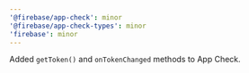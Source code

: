 ```yaml
---
'@firebase/app-check': minor
'@firebase/app-check-types': minor
'firebase': minor
---
```


Added `getToken()` and `onTokenChanged` methods to App Check.
